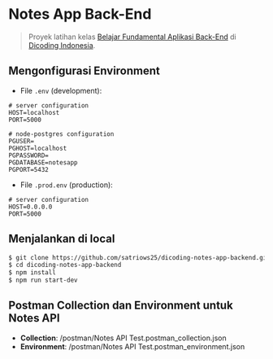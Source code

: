 # Notes App Back-End

> Proyek latihan kelas [Belajar Fundamental Aplikasi Back-End](https://www.dicoding.com/academies/271) di [Dicoding Indonesia](https://www.dicoding.com).

## Mengonfigurasi Environment
- File `.env` (development):
```
# server configuration
HOST=localhost
PORT=5000

# node-postgres configuration
PGUSER=
PGHOST=localhost
PGPASSWORD=
PGDATABASE=notesapp
PGPORT=5432
```
- File `.prod.env` (production):
```
# server configuration
HOST=0.0.0.0
PORT=5000
```

## Menjalankan di local

```bash
$ git clone https://github.com/satriows25/dicoding-notes-app-backend.git
$ cd dicoding-notes-app-backend
$ npm install
$ npm run start-dev
```

## Postman Collection dan Environment untuk Notes API

- **Collection**: /postman/Notes API Test.postman_collection.json
- **Environment**: /postman/Notes API Test.postman_environment.json

